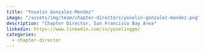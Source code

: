 ```yaml
---
title: "Yoselin Gonzalez-Mendez"
image: "/assets/img/team/chapter-directors/yoselin-gonzalez-mendez.png"
description: "Chapter Director, San Francisco Bay Area"
linkedin: https://www.linkedin.com/in/yoselinggm/
categories:
  - chapter-director
---
```

